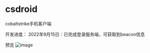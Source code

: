 # csdroid
cobaltstrike手机客户端

开发进度：
  2022年9月15日：已完成登录服务端，可获取到beacon信息

预览
![image](https://user-images.githubusercontent.com/96420060/190375666-df1f9b9f-270b-4d63-ad7b-359865ecef0f.png)
